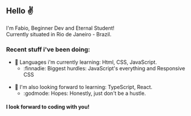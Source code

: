 ## Hello :v:

I'm Fabio, Beginner Dev and Eternal Student! <br>
Currently situated in Rio de Janeiro - Brazil. <br>


### Recent stuff i've been doing:
- :memo: Languages i'm currently learning: Html, CSS, JavaScript.
  - :finnadie: Biggest hurdles: JavaScript's everything and Responsive CSS
<br> <br>
- :scroll: I'm also looking forward to learning: TypeScript, React.
  - :godmode: Hopes: Honestly, just don't be a hustle.
 
#### I look forward to coding with you!
